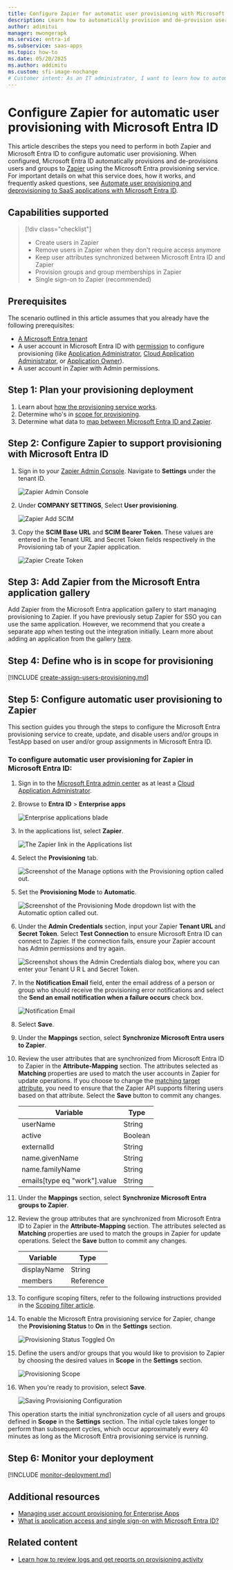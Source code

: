 ```yaml
---
title: Configure Zapier for automatic user provisioning with Microsoft Entra ID
description: Learn how to automatically provision and de-provision user accounts from Microsoft Entra ID to Zapier.
author: adimitui
manager: mwongerapk
ms.service: entra-id
ms.subservice: saas-apps
ms.topic: how-to
ms.date: 05/20/2025
ms.author: addimitu
ms.custom: sfi-image-nochange
# Customer intent: As an IT administrator, I want to learn how to automatically provision and deprovision user accounts from Microsoft Entra ID to Zapier so that I can streamline the user management process and ensure that users have the appropriate access to Zapier.
---
```


# Configure Zapier for automatic user provisioning with Microsoft Entra ID

This article describes the steps you need to perform in both Zapier and Microsoft Entra ID to configure automatic user provisioning. When configured, Microsoft Entra ID automatically provisions and de-provisions users and groups to [Zapier](https://zapier.com/pricing) using the Microsoft Entra provisioning service. For important details on what this service does, how it works, and frequently asked questions, see [Automate user provisioning and deprovisioning to SaaS applications with Microsoft Entra ID](~/identity/app-provisioning/user-provisioning.md). 


## Capabilities supported
> [!div class="checklist"]
> * Create users in Zapier
> * Remove users in Zapier when they don't require access anymore
> * Keep user attributes synchronized between Microsoft Entra ID and Zapier
> * Provision groups and group memberships in Zapier
> * Single sign-on to Zapier (recommended)

## Prerequisites

The scenario outlined in this article assumes that you already have the following prerequisites:

* [A Microsoft Entra tenant](~/identity-platform/quickstart-create-new-tenant.md) 
* A user account in Microsoft Entra ID with [permission](~/identity/role-based-access-control/permissions-reference.md) to configure provisioning (like [Application Administrator](/entra/identity/role-based-access-control/permissions-reference#application-administrator), [Cloud Application Administrator](/entra/identity/role-based-access-control/permissions-reference#cloud-application-administrator), or [Application Owner](/entra/fundamentals/users-default-permissions#owned-enterprise-applications)). 
* A user account in Zapier with Admin permissions.

## Step 1: Plan your provisioning deployment
1. Learn about [how the provisioning service works](~/identity/app-provisioning/user-provisioning.md).
2. Determine who's in [scope for provisioning](~/identity/app-provisioning/define-conditional-rules-for-provisioning-user-accounts.md).
3. Determine what data to [map between Microsoft Entra ID and Zapier](~/identity/app-provisioning/customize-application-attributes.md). 

<a name='step-2-configure-zapier-to-support-provisioning-with-azure-ad'></a>

## Step 2: Configure Zapier to support provisioning with Microsoft Entra ID

1. Sign in to your [Zapier Admin Console](https://zapier.com/app/login/). Navigate to **Settings** under the tenant ID.

    ![Zapier Admin Console](media/zapier-provisioning-tutorial/admin.png)

2. Under **COMPANY SETTINGS**, Select **User provisioning**.

    ![Zapier Add SCIM](media/zapier-provisioning-tutorial/user.png)

3. Copy the **SCIM Base URL** and **SCIM Bearer Token**. These values are entered in the Tenant URL and Secret Token fields respectively in the Provisioning tab of your Zapier application.

    ![Zapier Create Token](media/zapier-provisioning-tutorial/token.png)

<a name='step-3-add-zapier-from-the-azure-ad-application-gallery'></a>

## Step 3: Add Zapier from the Microsoft Entra application gallery

Add Zapier from the Microsoft Entra application gallery to start managing provisioning to Zapier. If you have previously setup Zapier for SSO you can use the same application. However, we recommend that you create a separate app when testing out the integration initially. Learn more about adding an application from the gallery [here](~/identity/enterprise-apps/add-application-portal.md). 

## Step 4: Define who is in scope for provisioning 

[!INCLUDE [create-assign-users-provisioning.md](~/identity/saas-apps/includes/create-assign-users-provisioning.md)]

## Step 5: Configure automatic user provisioning to Zapier 

This section guides you through the steps to configure the Microsoft Entra provisioning service to create, update, and disable users and/or groups in TestApp based on user and/or group assignments in Microsoft Entra ID.

<a name='to-configure-automatic-user-provisioning-for-zapier-in-azure-ad'></a>

### To configure automatic user provisioning for Zapier in Microsoft Entra ID:

1. Sign in to the [Microsoft Entra admin center](https://entra.microsoft.com) as at least a [Cloud Application Administrator](~/identity/role-based-access-control/permissions-reference.md#cloud-application-administrator).
1. Browse to **Entra ID** > **Enterprise apps**

   ![Enterprise applications blade](common/enterprise-applications.png)

1. In the applications list, select **Zapier**.

   ![The Zapier link in the Applications list](common/all-applications.png)

1. Select the **Provisioning** tab.

	![Screenshot of the Manage options with the Provisioning option called out.](common/provisioning.png)

1. Set the **Provisioning Mode** to **Automatic**.

	![Screenshot of the Provisioning Mode dropdown list with the Automatic option called out.](common/provisioning-automatic.png)

1. Under the **Admin Credentials** section, input your Zapier **Tenant URL** and **Secret Token**. Select **Test Connection** to ensure Microsoft Entra ID can connect to Zapier. If the connection fails, ensure your Zapier account has Admin permissions and try again.

   ![Screenshot shows the Admin Credentials dialog box, where you can enter your Tenant U R L and Secret Token.](./media/zapier-provisioning-tutorial/provisioning.png)

1. In the **Notification Email** field, enter the email address of a person or group who should receive the provisioning error notifications and select the **Send an email notification when a failure occurs** check box.

   ![Notification Email](common/provisioning-notification-email.png)

1. Select **Save**.

1. Under the **Mappings** section, select **Synchronize Microsoft Entra users to Zapier**.

1. Review the user attributes that are synchronized from Microsoft Entra ID to Zapier in the **Attribute-Mapping** section. The attributes selected as **Matching** properties are used to match the user accounts in Zapier for update operations. If you choose to change the [matching target attribute](~/identity/app-provisioning/customize-application-attributes.md), you need to ensure that the Zapier API supports filtering users based on that attribute. Select the **Save** button to commit any changes.

   |Variable|Type|
   |---|---|
   |userName|String|
   |active|Boolean|
   |externalId|String|
   |name.givenName|String|
   |name.familyName|String|
   |emails[type eq "work"].value|String|

1. Under the **Mappings** section, select **Synchronize Microsoft Entra groups to Zapier**.

1. Review the group attributes that are synchronized from Microsoft Entra ID to Zapier in the **Attribute-Mapping** section. The attributes selected as **Matching** properties are used to match the groups in Zapier for update operations. Select the **Save** button to commit any changes.

    |Variable|Type|
    |---|---|
    |displayName|String|
    |members|Reference|

1. To configure scoping filters, refer to the following instructions provided in the [Scoping filter  article](~/identity/app-provisioning/define-conditional-rules-for-provisioning-user-accounts.md).

1. To enable the Microsoft Entra provisioning service for Zapier, change the **Provisioning Status** to **On** in the **Settings** section.

    ![Provisioning Status Toggled On](common/provisioning-toggle-on.png)

1. Define the users and/or groups that you would like to provision to Zapier by choosing the desired values in **Scope** in the **Settings** section.

    ![Provisioning Scope](common/provisioning-scope.png)

1. When you're ready to provision, select **Save**.

    ![Saving Provisioning Configuration](common/provisioning-configuration-save.png)

This operation starts the initial synchronization cycle of all users and groups defined in **Scope** in the **Settings** section. The initial cycle takes longer to perform than subsequent cycles, which occur approximately every 40 minutes as long as the Microsoft Entra provisioning service is running. 

## Step 6: Monitor your deployment

[!INCLUDE [monitor-deployment.md](~/identity/saas-apps/includes/monitor-deployment.md)]

## Additional resources

* [Managing user account provisioning for Enterprise Apps](~/identity/app-provisioning/configure-automatic-user-provisioning-portal.md)
* [What is application access and single sign-on with Microsoft Entra ID?](~/identity/enterprise-apps/what-is-single-sign-on.md)

## Related content

* [Learn how to review logs and get reports on provisioning activity](~/identity/app-provisioning/check-status-user-account-provisioning.md)
